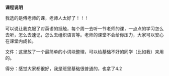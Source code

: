 **课程说明**

我选的是傅老师的课，老师人太好了！！！

可以说让我克服了对英语的抵触，每个周一去听一节老师的课，一点点的学习怎么去听，怎么去速记，怎么去组织语言等。老师的课堂不会给你压力，大家可以安心在课堂内成长。

文件：这里放了一个最简单的小词块整理，可以给基础不好的同学（比如我）来用的。

得分：感觉大家都很好，我是班里基础很普通的，也拿了4.2